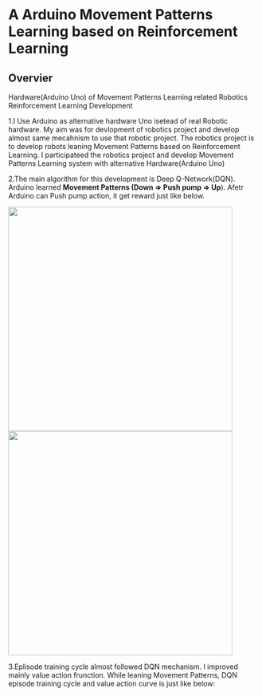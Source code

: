# A Arduino  Movement Patterns Learning based on Reinforcement Learning


## Overvier

Hardware(Arduino Uno) of Movement Patterns Learning related Robotics Reinforcement Learning Development

1.I Use Arduino as alternative hardware Uno isetead of real Robotic hardware. My aim was for devlopment of robotics project and develop almost same mecahnism to use that robotic project. 
The robotics project is to develop robots leaning Movement Patterns based on Reinforcement Learning. I participateed the robotics project and develop Movement Patterns Learning system with alternative Hardware(Arduino Uno)

2.The main algorithm for this development is Deep Q-Network(DQN). 
Arduino learned <b>Movement Patterns (Down => Push pump => Up</b>). Afetr Arduino can Push pump action, it get reward just like below.

<img src="https://user-images.githubusercontent.com/48679574/85190320-3fc61f80-b2f2-11ea-86a3-c4db8dbe44a9.jpg" width="450px"><img src="https://user-images.githubusercontent.com/48679574/85190307-1c9b7000-b2f2-11ea-9459-0f632e795d81.jpg" width="450px">


3.Eplisode training cycle almost followed DQN mechanism. I improved mainly value action frunction. 
While leaning Movement Patterns, DQN episode training cycle and value action curve is just like below:
